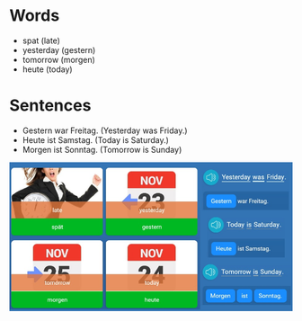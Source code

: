 # Words 
* spat (late)
* yesterday (gestern)
* tomorrow (morgen)
* heute (today)

# Sentences 
* Gestern war Freitag. (Yesterday was Friday.)
* Heute ist Samstag. (Today is Saturday.)
* Morgen ist Sonntag. (Tomorrow is Sunday) 

![Mondly Lesson](https://github.com/EO4wellness/T-I-L/blob/main/polyglot/aleman/images/2020-12-15-german-mondly.jpg)
